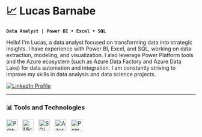 # 📈 Lucas Barnabe

**`Data Analyst | Power BI • Excel • SQL`**

Hello! I'm Lucas, a data analyst focused on transforming data into strategic insights. I have experience with Power BI, Excel, and SQL, working on data extraction, modeling, and visualization. I also leverage Power Platform tools and the Azure ecosystem (such as Azure Data Factory and Azure Data Lake) for data automation and integration. I am constantly striving to improve my skills in data analysis and data science projects.

<p align="left">
    <a href="https://www.linkedin.com/in/lucasbarnabe/" target="_blank">
        <img 
            alt="LinkedIn Profile" 
            title="Visit my LinkedIn" 
            src="https://custom-icon-badges.demolab.com/badge/-LinkedIn-blue?logo=linkedin&logoColor=white&style=for-the-badge&labelColor=0A66C2" 
        />
    </a>  
</p>

---

### 📊 Tools and Technologies

<img 
    align="left" 
    alt="Power BI" 
    title="Power BI" 
    width="30px" 
    style="padding-right: 10px;" 
    src="https://upload.wikimedia.org/wikipedia/commons/thumb/c/cf/New_Power_BI_Logo.svg/1200px-New_Power_BI_Logo.svg.png" 
/>
<img 
    align="left" 
    alt="Microsoft Excel" 
    title="Excel" 
    width="30px" 
    style="padding-right: 10px;" 
    src="https://img.icons8.com/color/48/microsoft-excel-2019--v1.png" 
/>
<img 
    align="left" 
    alt="SQL" 
    title="SQL" 
    width="30px" 
    style="padding-right: 10px;" 
    src="https://img.icons8.com/fluency/48/sql.png" 
/>
<img 
    align="left" 
    alt="Azure" 
    title="Azure" 
    width="30px" 
    style="padding-right: 10px;" 
    src="https://cdn.jsdelivr.net/gh/devicons/devicon/icons/azure/azure-original.svg" 
/>
<img 
    align="left" 
    alt="Power Platform" 
    title="Microsoft Power Platform" 
    width="30px" 
    style="padding-right: 10px;" 
    src="https://upload.wikimedia.org/wikipedia/commons/1/1a/Microsoft_Power_Platform_logo.svg" 
/>

<br/><br/>





